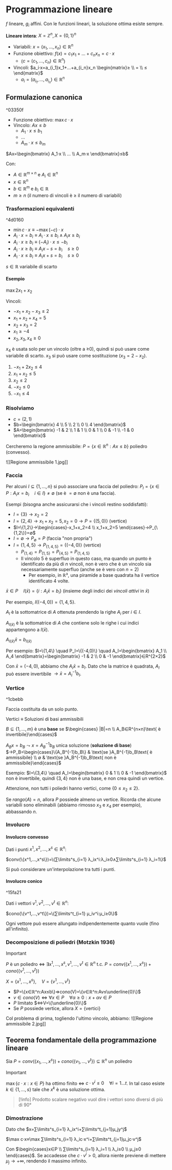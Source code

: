 # Programmazione lineare

$f$ lineare, $g_i$ affini. Con le funzioni lineari, la soluzione ottima esiste sempre.

**Lineare intera**: $X= ℤ^n, X=\{0,1\}^n$

- Variabili: $x=(x_1,…,x_n)∈ℝ^n$
- Funzione obiettivo: $f(x)=c_1x_1+…+c_nx_n=c·x$
	- ($c=(c_1,…,c_n)∈ℝ^n$)
- Vincoli: $a_i·x=a_{i_1}x_1+…+a_{i_n}x_n \begin{matrix}≥ \\ = \\ ≤ \end{matrix}$
	- $a_i=(a_{i_1},…,a_{i_n})∈ℝ^n$

## Formulazione canonica

^03350f

- Funzione obiettivo: $\max c·x$
- Vincolo: $Ax≤b$
	- $A_1·x≤b_1$
	- …
	- $A_m·x≤b_m$

$Ax=\begin{bmatrix} A_1·x \\ … \\ A_m·x \end{bmatrix}≤b$

Con:
- $A∈ℝ^{m×n}$ e $A_i∈ℝ^n$
- $x∈ℝ^n$
- $b∈ℝ^m$ e $b_i∈ℝ$
- $m≥n$ (il numero di vincoli è ≥ il numero di variabili)

### Trasformazioni equivalenti

^4d0160

- $\min c·x≡-\max(-c)·x$
- $A_i·x=b_i≡A_i·x≤b_i∧A_ix≥b_i$
- $A_i·x≥b_i≡(-A_i)·x≤-b_i$
- $A_i·x≥b_i≡A_ix-s=b_i\quad s≥0$
- $A_i·x≤b_i≡A_ix+s=b_i\quad s≥0$

$s∈ℝ$ variabile di scarto

#### Esempio

$\max 2x_1+x_2$

Vincoli:
- $-x_1+x_2-x_3≤2$
- $x_1+x_2+x_4=5$
- $x_2+x_3=2$
- $x_1≥-4$
- $x_2,x_3,x_4≥0$

$x_4$ è usata solo per un vincolo (oltre a ≥0), quindi si può usare come variabile di scarto. $x_3$ si può usare come sostituzione ($x_3=2-x_2$).

1. $-x_1+2x_2≤4$
2. $x_1+x_2≤5$
3. $x_2≤2$
4. $-x_2≤0$
5. $-x_1≤4$

### Risolviamo

- $c=(2,1)$
- $b=\begin{bmatrix} 4 \\ 5 \\ 2 \\ 0 \\ 4 \end{bmatrix}$
- $A=\begin{bmatrix} -1 & 2 \\ 1 & 1 \\ 0 & 1 \\ 0 & -1 \\ -1 & 0 \end{bmatrix}$

Cercheremo la regione ammissibile: $P=\{x∈ℝ^n:Ax≤b\}$ poliedro (convesso).

![[Regione ammissibile 1.jpg]]

### Faccia

Per alcuni $I⊆\{1,…,n\}$ si può associare una faccia del poliedro: $P_I=\{x∈P:A_ix=b_i \quad i∈I\}≠ ∅$ (se è $=∅$ non è una faccia).

Esempi (bisogna anche assicurarsi che i vincoli restino soddisfatti):
- $I=\{3\}→x_2=2$
- $I=\{2,4\}→x_1+x_2=5,x_2=0→P=\{(5,0)\}$ (vertice)
- $I=\{1,2\}→\begin{cases}-x_1+x_2=4 \\ x_1+x_2=5 \end{cases}→P_{\{1,2\}}=∅$
- $I=∅→P_∅=P$ (faccia "non propria")
- $I=\{1,4,5\}→P_{\{1,4,5\}}=\{(-4,0)\}$ (vertice)
	- $P_{\{1,4\}}=P_{\{1,5\}}=P_{\{4,5\}}=P_{\{1,4,5\}}$
	- Il vincolo 5 è superfluo in questo caso, ma quando un punto è identificato da più di $n$ vincoli, non è vero che è un vincolo sia necessariamente superfluo (anche se è vero con $n=2$)
		- Per esempio, in ℝ³, una piramide a base quadrata ha il vertice identificato 4 volte.

$\bar{x}∈P\quad I(\bar{x})=\{i:A_i\bar{x}=b_i\}$ (insieme degli indici dei *vincoli attivi* in $\bar{x}$)

Per esempio, $I((-4,0))=\{1,4,5\}$.

$A_I$ è la sottomatrice di $A$ ottenuta prendendo la righe $A_i$ per $i∈I$.

$A_{I(\bar{x})}$ è la sottomatrice di $A$ che contiene solo le righe i cui indici appartengono a $I(\bar{x})$.

$A_{I(\bar{x})}\bar{x}=b_{I(\bar{x})}$

Per esempio: $I=\{1,4\} \quad P_I=\{(-4,0)\} \quad A_I=\begin{bmatrix} A_1 \\ A_4 \end{bmatrix}=\begin{bmatrix} -1 & 2 \\ 0 & -1 \end{bmatrix}∈R^{2×2}$

Con $\bar{x}=(-4,0)$, abbiamo che $A_I\bar{x}=b_I$. Dato che la matrice è quadrata, $A_I$ può essere invertibile $→\bar{x}=A_I^{-1}b_I$.

### Vertice

^1cbebb

Faccia costituita da un solo punto.

Vertici ≡ Soluzioni di basi ammissibili

$B⊆\{1,…,m\}$ è una **base** se $\begin{cases} |B|=n \\ A_B∈R^{n×n}\text{ è invertibile}\end{cases}$

$A_Bx=b_B⤳x=A_B^{-1}b_B$ unica soluzione (**soluzione di base**) $→P_B=\begin{cases}\{A_B^{-1}b_B\} & \text{se }A_B^{-1}b_B\text{ è ammissibile} \\ ∅ & \text{se }A_B^{-1}b_B\text{ non è ammissibile}\end{cases}$

Esempio: $I=\{3,4\} \quad A_I=\begin{bmatrix} 0 & 1 \\ 0 & -1 \end{bmatrix}$ non è invertibile, quindi $\{3,4\}$ non è una base, e non crea quindi un vertice.

Attenzione, non tutti i poliedri hanno vertici, come $\{0≤x_2≤2\}$.

Se $rango(A)=n$, allora $P$ possiede almeno un vertice. Ricorda che alcune variabili sono eliminabili (abbiamo rimosso $x_3$ e $x_4$ per esempio), abbassando $n$.

### Involucro

#### Involucro convesso

Dati i punti $x^1,x^2,…,x^s∈ℝ^n$:

$conv(\{x^1,…,x^s\})=\{∑\limits^s_{i=1} λ_ix^i:λ_i≥0∧∑\limits^s_{i=1} λ_i=1\}$

Si può considerare un'interpolazione tra tutti i punti.

#### Involucro conico

^15fa21

Dati i vettori $v^1,v^2,…,v^t∈ℝ^n$:

$cono(\{v^1,…,v^t\})=\{∑\limits^t_{i=1} μ_iv^i:μ_i≥0\}$

Ogni vettore può essere allungato indipendentemente quanto vuole (fino all'infinito).

### Decomposizione di poliedri (Motzkin 1936)

>[!important]
>$P$ è un poliedro
⇔
$∃x^1,…,x^s,v^1,…,v^t∈ℝ^n \text{ t.c. }P=conv(\{x^1,…,x^s\})+cono(\{v^1,…,v^t\})$

$X=\{x^1,…,x^s\},\quad V=\{v^1,…,v^t\}$

- $P=\{x∈ℝ^n:Ax≤b\}⇒cono(V)=\{v∈ℝ^n:Av≤\underline{0}\}$
- $v∈cono(V)⇔∀x∈P\quad ∀α≥0:x+αv∈P$
- $P$ limitato $⇔V=\{\underline{0}\}$
- Se $P$ possiede vertice, allora $X=\{\text{vertici}\}$

Col problema di prima, togliendo l'ultimo vincolo, abbiamo:
![[Regione ammissibile 2.jpg]]

## Teorema fondamentale della programmazione lineare

Sia $P=conv(\{x_1,…,x^s\})+cono(\{v_1,…,v^t\})⊆ℝ^n$ un poliedro

>[!important]
$\max\{c·x:x∈P\}$ ha ottimo finito ⇔ $c·v^i≤0 \quad ∀i=1…t$.
In tal caso esiste $k∈\{1,…,s\}$ tale che $x^k$ è una soluzione ottima.

>[!info]
Prodotto scalare negativo vuol dire i vettori sono diversi di più di 90°

### Dimostrazione

Dato che $x=∑\limits^s_{i=1} λ_ix^i+∑\limits^t_{j=1}μ_jy^j$

$\max c·x≡\max ∑\limits^s_{i=1} λ_ic·x^i+∑\limits^t_{j=1}μ_jc·v^j$

Con $\begin{cases}x∈P \\ ∑\limits^s_{i=1} λ_i=1 \\ λ_i≥0 \\ μ_j≥0 \end{cases}$. Se accadesse che $c·v^i>0$, allora niente previene di mettere $μ_j→+∞$, rendendo il massimo infinito.
